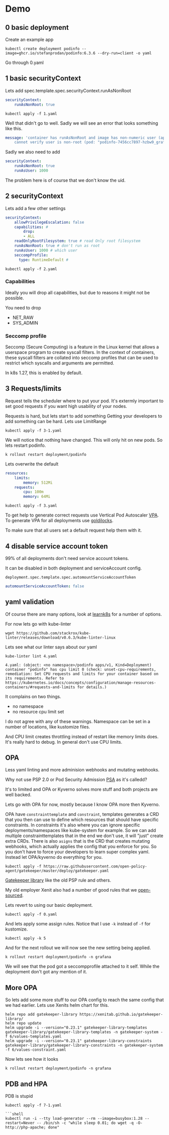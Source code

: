 # Demo

## 0 basic deployment

Create an example app

```shell
kubectl create deployment podinfo --image=ghcr.io/stefanprodan/podinfo:6.3.6 --dry-run=client -o yaml
```

Go through 0.yaml

## 1 basic securityContext

Lets add spec.template.spec.securityContext.runAsNonRoot

```yaml
securityContext:
    runAsNonRoot: true
```

```shell
kubectl apply -f 1.yaml
```

Well that didn't go to well.
Sadly we will see an error that looks something like this.

```yaml
message: 'container has runAsNonRoot and image has non-numeric user (app),
    cannot verify user is non-root (pod: "podinfo-7456cc7897-hzbw9_grafana(9412359b-5c7f-474c-bdab-1d1545202c8e)",
```

Sadly we also need to add

```yaml
securityContext:
    runAsNonRoot: true
    runAsUser: 1000
```

The problem here is of course that we don't know the uid.

## 2 securityContext

Lets add a few other settings

```yaml
securityContext:
    allowPrivilegeEscalation: false
    capabilities: #
        drop:
        - ALL
    readOnlyRootFilesystem: true # read Only root filesystem
    runAsNonRoot: true # don't run as root
    runAsUser: 1000 # which user
    seccompProfile:
      type: RuntimeDefault #
```

```shell
kubectl apply -f 2.yaml
```

### Capabilities

Ideally you will drop all capabilities, but due to reasons it might not be possible.

You need to drop

- NET_RAW
- SYS_ADMIN

### Seccomp profile

Seccomp (Secure Computing) is a feature in the Linux kernel that allows a userspace program to create syscall filters. In the context of containers, these syscall filters are collated into seccomp profiles that can be used to restrict which syscalls and arguments are permitted.

In k8s 1.27, this is enabled by default.

## 3 Requests/limits

Request tells the scheduler where to put your pod. It's extermly important to set good requests if you want high usability of your nodes.

Requests is hard, but lets start to add something
Getting your developers to add something can be hard. Lets use LimitRange

```shell
kubectl apply -f 3-1.yaml
```

We will notice that nothing have changed. This will only hit on new pods. So lets restart podinfo.

```shell
k rollout restart deployment/podinfo
```

Lets overwrite the default

```yaml
resources:
    limits:
        memory: 512Mi
    requests:
        cpu: 100m
        memory: 64Mi
```

```shell
kubectl apply -f 3.yaml
```

To get help to generate correct requests use Vertical Pod Autoscaler [VPA](https://github.com/kubernetes/autoscaler/tree/master/vertical-pod-autoscaler).
To generate VPA for all deployments use [goldilocks](https://www.fairwinds.com/goldilocks).

To make sure that all users set a default request help them with it.

## 4 disable service account token

99% of all deployments don't need service account tokens.

It can be disabled in both deployment and serviceAccount config.

`deployment.spec.template.spec.automountServiceAccountToken`

```yaml
automountServiceAccountToken: false
```

## yaml validation

Of course there are many options, look at [learnk8s](https://learnk8s.io/validating-kubernetes-yaml) for a number of options.

For now lets go with kube-linter

```shell
wget https://github.com/stackrox/kube-linter/releases/download/v0.6.3/kube-linter-linux
```

Lets see what our linter says about our yaml

```shell
kube-linter lint 4.yaml
```

```shell
4.yaml: (object: <no namespace>/podinfo apps/v1, Kind=Deployment) container "podinfo" has cpu limit 0 (check: unset-cpu-requirements, remediation: Set CPU requests and limits for your container based on its requirements. Refer to https://kubernetes.io/docs/concepts/configuration/manage-resources-containers/#requests-and-limits for details.)
```

It complains on two things.

- no namespace
- no resource cpu limit set

I do not agree with any of these warnings.
Namespace can be set in a number of locations, like kustomize files.

And CPU limit creates throttling instead of restart like memory limits does. It's really hard to debug.
In general don't use CPU limits.

## OPA

Less yaml linting and more adminision webhooks and mutating webhooks.

Why not use PSP 2.0 or  Pod Security Admission [PSA](https://kubernetes.io/docs/concepts/security/pod-security-admission/) as it's calledd?

It's to limited and OPA or Kyverno solves more stuff and both projects are well backed.

Lets go with OPA for now, mostly because I know OPA more then Kyverno.

OPA have `constrainttemplate` and `constraint`, templates generates a CRD that you then can use to define which resources that should have specific constraints.
In constraints it's also where you can ignore specific deployments/namespaces like kube-system for example.
So we can add multiple constrainttemplates that in the end we don't use, it will "just" create extra CRDs.
There is also `asigns` that is the CRD that creates mutating webhooks, which actually applies the config that you enforce for you.
So you don't have to force your developers to learn super complex yaml. Instead let OPA/kyverno do everything for you.

```shell
kubectl apply -f https://raw.githubusercontent.com/open-policy-agent/gatekeeper/master/deploy/gatekeeper.yaml
```

[Gatekeeper library](https://github.com/open-policy-agent/gatekeeper-library) like the old PSP rule and others.

My old employer Xenit also had a number of good rules that we [open-sourced](https://github.com/XenitAB/gatekeeper-library/tree/main/library).

Lets revert to using our basic deployment.

```shell
kubectl apply -f 0.yaml
```

And lets apply some assign rules.
Notice that I use `-k` instead of `-f` for kustomize.

``` shell
kubectl apply -k 5
```

And for the next rollout we will now see the new setting being applied.

```shell
k rollout restart deployment/podinfo -n grafana
```

We will see that the pod got a seccompprofile attached to it self.
While the deployment don't got any mention of it.

## More OPA

So lets add some more stuff to our OPA config to reach the same config that we had earlier.
Lets use Xenits helm chart for this.

```shell
helm repo add gatekeeper-library https://xenitab.github.io/gatekeeper-library/
helm repo update
helm upgrade -i --version="0.23.1" gatekeeper-library-templates gatekeeper-library/gatekeeper-library-templates -n gatekeeper-system -f 6/values-templates.yaml
helm upgrade -i --version="0.23.1" gatekeeper-library-constraints gatekeeper-library/gatekeeper-library-constraints -n gatekeeper-system -f 6/values-constraint.yaml
```

Now lets see how it looks

```shell
k rollout restart deployment/podinfo -n grafana
```

## PDB and HPA

PDB is stupid

```shell
kubectl apply -f 7-1.yaml

```shell
kubectl run -i --tty load-generator --rm --image=busybox:1.28 --restart=Never -- /bin/sh -c "while sleep 0.01; do wget -q -O- http://php-apache; done"
```

